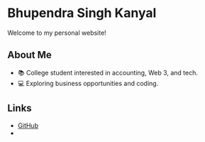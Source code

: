 # Bhupendra Singh Kanyal

Welcome to my personal website!

## About Me
- 📚 College student interested in accounting, Web 3, and tech.
- 💻 Exploring business opportunities and coding.


## Links
- [GitHub](https://github.com/BeBhupendra)
- 
